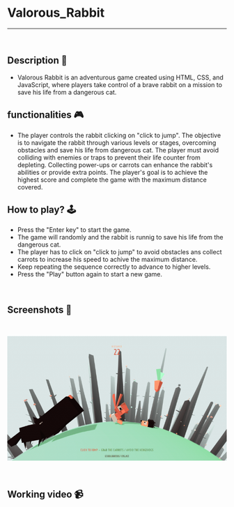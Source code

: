 # **Valorous_Rabbit**

---

<br>

## **Description 📃**

- Valorous Rabbit is an adventurous game created using HTML, CSS, and JavaScript, where players take control of a brave rabbit on a mission to save his life from a dangerous cat.

## **functionalities 🎮**

- The player controls the rabbit clicking on "click to jump". The objective is to navigate the rabbit through various levels or stages, overcoming obstacles and save his life from dangerous cat. The player must avoid colliding with enemies or traps to prevent their life counter from depleting. Collecting power-ups or carrots can enhance the rabbit's abilities or provide extra points. The player's goal is to achieve the highest score and complete the game with the maximum distance covered.
  <br>

## **How to play? 🕹️**

- Press the "Enter key" to start the game.
- The game will randomly and the rabbit is runnig to save his life from the dangerous cat.
- The player has to click on "click to jump" to avoid obstacles ans collect carrots to increase his speed to achive the maximum distance.
- Keep repeating the sequence correctly to advance to higher levels.
- Press the "Play" button again to start a new game.

<br>

## **Screenshots 📸**

<br>

![image](../../assets/images/valorous_rabit.png.png)

<br>

## **Working video 📹**

<!-- add your working video over here -->


